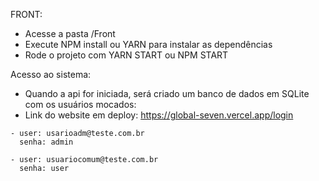 FRONT: 
  - Acesse a pasta /Front
  - Execute NPM install ou YARN para instalar as dependências
  - Rode o projeto com YARN START ou NPM START


Acesso ao sistema:
  -  Quando a api for iniciada, será criado um banco de dados em SQLite com os usuários mocados:
  -  Link do website em deploy: https://global-seven.vercel.app/login
    
    - user: usarioadm@teste.com.br
      senha: admin
    
    - user: usuariocomum@teste.com.br
      senha: user
